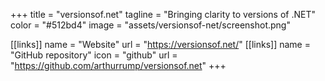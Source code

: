 +++
title = "versionsof.net"
tagline = "Bringing clarity to versions of .NET"
color = "#512bd4"
image = "assets/versionsof-net/screenshot.png"

[[links]]
name = "Website"
url = "https://versionsof.net/"
[[links]]
name = "GitHub repository"
icon = "github"
url = "https://github.com/arthurrump/versionsof.net"
+++